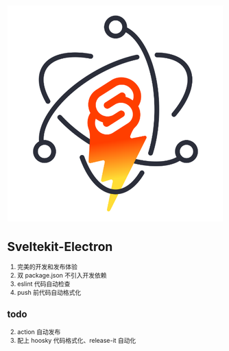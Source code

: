 <p align="center">
  <img src="static/sveltekit-electron.svg" />
</p>

# Sveltekit-Electron

1. 完美的开发和发布体验
2. 双 package.json 不引入开发依赖
3. eslint 代码自动检查
4. push 前代码自动格式化

## todo

2. action 自动发布
3. 配上 hoosky 代码格式化、release-it 自动化
